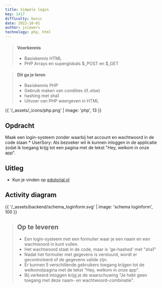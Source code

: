 ```yaml
---
title: Simpele login
key: 1417
difficulty: basic
date: 2022-10-01
author: jsiewers
technology: php, html
---
```


> #### Voorkennis
> * Basiskennis HTML
> * PHP Arrays en superglobals $_POST en $_GET

> #### Dit ga je leren
> * Basiskennis PHP
> * Gebruik maken van condities (if..else)
> * hashing met sha1
> * Uitvoer van PHP weergeven in HTML

{{ '/_assets/_icons/php.png'  | image: 'php', 13 }}



## Opdracht
Maak een login-systeem zonder waarbij het account en wachtwoord in de code staan 
    * UserSory: Als bezoeker wil ik kunnen inloggen in de applicatie zodat ik toegang krijg tot een pagina met de tekst "Hey, welkom in onze app".

## Uitleg
* Kun je vinden op [edutorial.nl](https://www.edutorial.nl/php/formulieren/)

## Activity diagram
{{ '/_assets/backend/schema_loginform.svg' | image: 'schema loginform', 100 }}


> ## Op te leveren
> * Een login-systeem met een formulier waar je een naam en een wachtwoord in kunt vullen.
> * Het wachtwoord staat in de code, maar is 'ge-hashed' met "sha1"
> * Nadat het formulier met gegevens is verstuurd, wordt er gecontroleerd of de gegevens valide zijn.
> * Er kunnen 5 verschillende gebruikers toegang krijgen tot de welkomstpagina met de tekst "Hey, welkom in onze app".
> * Bij verkeerd inloggen krijg je de waarschuwing "Je hebt geen toegang met deze naam- en wachtwoord-combinatie".
